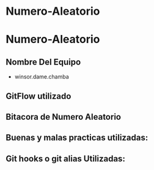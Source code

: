# Numero-Aleatorio
# Numero-Aleatorio
## Nombre Del Equipo
- winsor.dame.chamba
## GitFlow utilizado
## Bitacora de Numero Aleatorio
## Buenas y malas practicas utilizadas:
## Git hooks o git alias Utilizadas:
